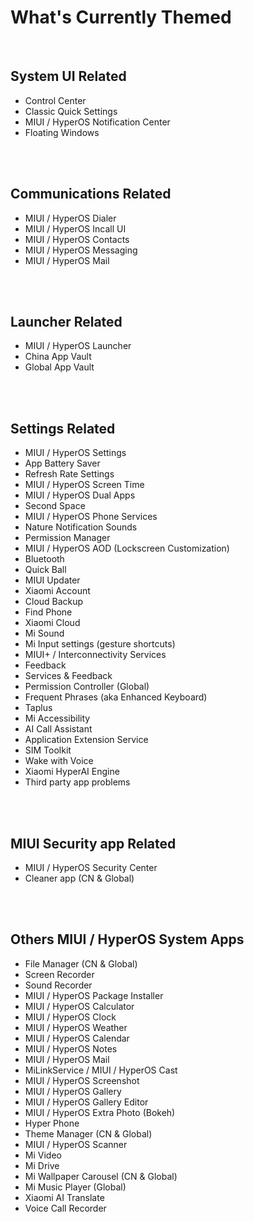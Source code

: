 # What's Currently Themed

<br/>

## System UI Related

- Control Center
- Classic Quick Settings
- MIUI / HyperOS Notification Center
- Floating Windows

<br/><br/>

## Communications Related

- MIUI / HyperOS Dialer 
- MIUI / HyperOS Incall UI
- MIUI / HyperOS Contacts
- MIUI / HyperOS Messaging
- MIUI / HyperOS Mail

<br/><br/>

## Launcher Related

- MIUI / HyperOS Launcher
- China App Vault
- Global App Vault

<br/><br/>

## Settings Related

- MIUI / HyperOS Settings
- App Battery Saver
- Refresh Rate Settings
- MIUI / HyperOS Screen Time
- MIUI / HyperOS Dual Apps
- Second Space
- MIUI / HyperOS Phone Services
- Nature Notification Sounds
- Permission Manager
- MIUI / HyperOS AOD (Lockscreen Customization)
- Bluetooth
- Quick Ball
- MIUI Updater
- Xiaomi Account
- Cloud Backup
- Find Phone
- Xiaomi Cloud
- Mi Sound
- Mi Input settings (gesture shortcuts)
- MIUI+ / Interconnectivity Services
- Feedback
- Services & Feedback
- Permission Controller (Global)
- Frequent Phrases (aka Enhanced Keyboard)
- Taplus
- Mi Accessibility
- AI Call Assistant
- Application Extension Service
- SIM Toolkit
- Wake with Voice
- Xiaomi HyperAI Engine
- Third party app problems

<br/><br/>

## MIUI Security app Related

- MIUI / HyperOS Security Center
- Cleaner app (CN & Global)

<br/><br/>

## Others MIUI / HyperOS System Apps

- File Manager (CN & Global)
- Screen Recorder 
- Sound Recorder
- MIUI / HyperOS Package Installer
- MIUI / HyperOS Calculator
- MIUI / HyperOS Clock
- MIUI / HyperOS Weather
- MIUI / HyperOS Calendar
- MIUI / HyperOS Notes
- MIUI / HyperOS Mail
- MiLinkService / MIUI / HyperOS Cast
- MIUI / HyperOS Screenshot
- MIUI / HyperOS Gallery
- MIUI / HyperOS Gallery Editor
- MIUI / HyperOS Extra Photo (Bokeh)
- Hyper Phone
- Theme Manager (CN & Global)
- MIUI / HyperOS Scanner
- Mi Video
- Mi Drive
- Mi Wallpaper Carousel (CN & Global)
- Mi Music Player (Global)
- Xiaomi AI Translate
- Voice Call Recorder

